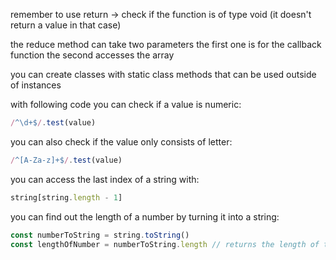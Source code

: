 
remember to use return -> check if the function is of type void (it doesn't return a value in that case)  
  
the reduce method can take two parameters the first one is for the callback function the second accesses the array  
  
you can create classes with static class methods that can be used outside of instances  
  
with following code you can check if a value is numeric:

```JavaScript
/^\d+$/.test(value)  
```

you can also check if the value only consists of letter:

```JavaScript
/^[A-Za-z]+$/.test(value)
```
  
you can access the last index of a string with:

```JavaScript
string[string.length - 1]
```

you can find out the length of a number by turning it into a string:

```JavaScript
const numberToString = string.toString()
const lengthOfNumber = numberToString.length // returns the length of the value

```